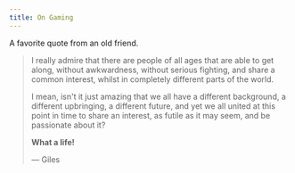 ```yaml
---
title: On Gaming
---
```


A favorite quote from an old friend.

<blockquote>

I really admire that there are people of all ages that are able to get along, without awkwardness, without serious fighting, and share a common interest, whilst
in completely different parts of the world.

I mean, isn't it just amazing that we all have a different background, a different upbringing, a different future, and yet we all united at this point in time
to share an interest, as futile as it may seem, and be passionate about it?

**What a life!**

— Giles

</blockquote>
